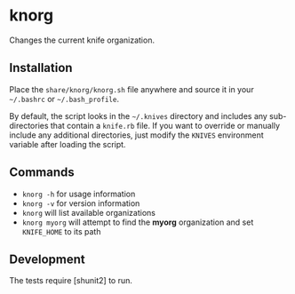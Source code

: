 # knorg

Changes the current knife organization.

## Installation

Place the `share/knorg/knorg.sh` file anywhere and source it in your
`~/.bashrc` or `~/.bash_profile`.

By default, the script looks in the `~/.knives` directory and includes
any sub-directories that contain a `knife.rb` file. If you want to
override or manually include any additional directories, just modify the
`KNIVES` environment variable after loading the script.

## Commands

* `knorg -h` for usage information
* `knorg -v` for version information
* `knorg` will list available organizations
* `knorg myorg` will attempt to find the **myorg** organization and set
  `KNIFE_HOME` to its path

## Development

The tests require [shunit2] to run.
